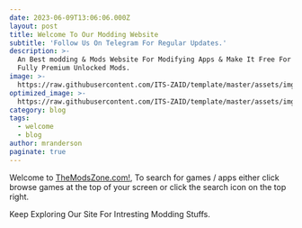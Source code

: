 ```yaml
---
date: 2023-06-09T13:06:06.000Z
layout: post
title: Welcome To Our Modding Website
subtitle: 'Follow Us On Telegram For Regular Updates.'
description: >-
  An Best modding & Mods Website For Modifying Apps & Make It Free For Everyone.
  Fully Premium Unlocked Mods.
image: >-
  https://raw.githubusercontent.com/ITS-ZAID/template/master/assets/img/uploads/themodszone.jpg
optimized_image: >-
  https://raw.githubusercontent.com/ITS-ZAID/template/master/assets/img/uploads/themodszone.jpg
category: blog
tags:
  - welcome
  - blog
author: mranderson
paginate: true
---
```


Welcome to <a href="#">TheModsZone.com!</a>, To search for games / apps either click browse games at the top of your screen or click the search icon on the top right.


Keep Exploring Our Site For Intresting Modding Stuffs.
